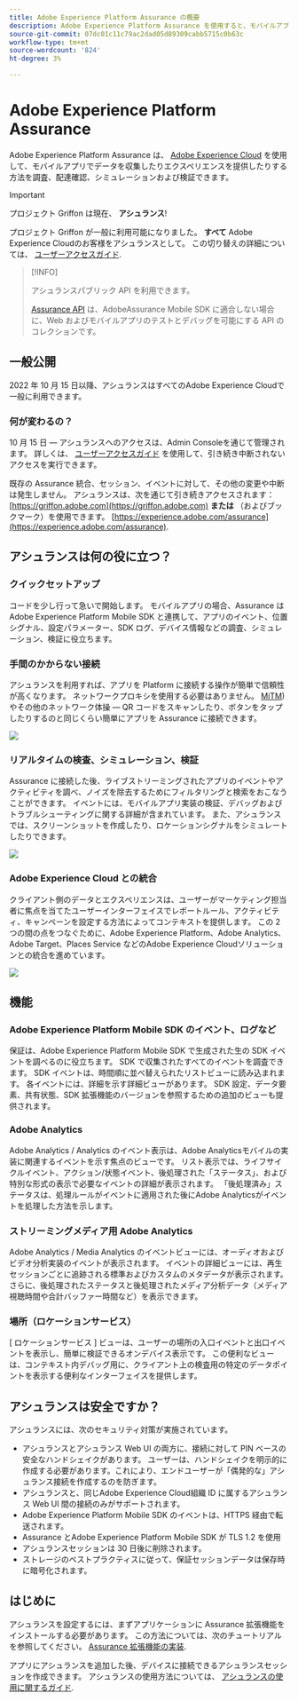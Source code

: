 ```yaml
---
title: Adobe Experience Platform Assurance の概要
description: Adobe Experience Platform Assurance を使用すると、モバイルアプリケーション内でデータを収集したりエクスペリエンスを提供したりする方法を調査、配達確認、シミュレーションおよび検証できます。
source-git-commit: 07dc01c11c79ac2dad05d89309cabb5715c0b63c
workflow-type: tm+mt
source-wordcount: '824'
ht-degree: 3%

---
```



# Adobe Experience Platform Assurance

Adobe Experience Platform Assurance は、 [Adobe Experience Cloud](https://www.adobe.com/jp/experience-cloud.html) を使用して、モバイルアプリでデータを収集したりエクスペリエンスを提供したりする方法を調査、配達確認、シミュレーションおよび検証できます。

>[!IMPORTANT]
>
> プロジェクト Griffon は現在、 **アシュランス**!
>
> プロジェクト Griffon が一般に利用可能になりました。 **すべて** Adobe Experience Cloudのお客様をアシュランスとして。 この切り替えの詳細については、 [ユーザーアクセスガイド](./user-access.md).

>[!INFO]
>
>アシュランスパブリック API を利用できます。
>
>[Assurance API](https://developer.adobe.com/adobe-assurance-public-apis/) は、AdobeAssurance Mobile SDK に適合しない場合に、Web およびモバイルアプリのテストとデバッグを可能にする API のコレクションです。

## 一般公開

2022 年 10 月 15 日以降、アシュランスはすべてのAdobe Experience Cloudで一般に利用できます。

### 何が変わるの？

10 月 15 日 — アシュランスへのアクセスは、Admin Consoleを通じて管理されます。 詳しくは、 [ユーザーアクセスガイド](./user-access.md) を使用して、引き続き中断されないアクセスを実行できます。

既存の Assurance 統合、セッション、イベントに対して、その他の変更や中断は発生しません。 アシュランスは、次を通じて引き続きアクセスされます： [https://griffon.adobe.com](https://griffon.adobe.com) **または** （およびブックマーク）を使用できます。 [https://experience.adobe.com/assurance](https://experience.adobe.com/assurance).

## アシュランスは何の役に立つ？

### クイックセットアップ

コードを少し行って急いで開始します。 モバイルアプリの場合、Assurance はAdobe Experience Platform Mobile SDK と連携して、アプリのイベント、位置シグナル、設定パラメーター、SDK ログ、デバイス情報などの調査、シミュレーション、検証に役立ちます。

### 手間のかからない接続

アシュランスを利用すれば、アプリを Platform に接続する操作が簡単で信頼性が高くなります。 ネットワークプロキシを使用する必要はありません。 [MiTM](https://en.wikipedia.org/wiki/Man-in-the-middle_attack)) やその他のネットワーク体操 — QR コードをスキャンしたり、ボタンをタップしたりするのと同じくらい簡単にアプリを Assurance に接続できます。

![](./images/index/no-hassle-connection.png)

### リアルタイムの検査、シミュレーション、検証

Assurance に接続した後、ライブストリーミングされたアプリのイベントやアクティビティを調べ、ノイズを除去するためにフィルタリングと検索をおこなうことができます。 イベントには、モバイルアプリ実装の検証、デバッグおよびトラブルシューティングに関する詳細が含まれています。 また、アシュランスでは、スクリーンショットを作成したり、ロケーションシグナルをシミュレートしたりできます。

![](./images/index/real-time-insepction.png)

### Adobe Experience Cloud との統合

クライアント側のデータとエクスペリエンスは、ユーザーがマーケティング担当者に焦点を当てたユーザーインターフェイスでレポートルール、アクティビティ、キャンペーンを設定する方法によってコンテキストを提供します。 この 2 つの間の点をつなぐために、Adobe Experience Platform、Adobe Analytics、Adobe Target、Places Service などのAdobe Experience Cloudソリューションとの統合を進めています。

![](./images/index/integration.png)

## 機能

### Adobe Experience Platform Mobile SDK のイベント、ログなど

保証は、Adobe Experience Platform Mobile SDK で生成された生の SDK イベントを調べるのに役立ちます。 SDK で収集されたすべてのイベントを調査できます。 SDK イベントは、時間順に並べ替えられたリストビューに読み込まれます。 各イベントには、詳細を示す詳細ビューがあります。 SDK 設定、データ要素、共有状態、SDK 拡張機能のバージョンを参照するための追加のビューも提供されます。

### Adobe Analytics

Adobe Analytics / Analytics のイベント表示は、Adobe Analyticsモバイルの実装に関連するイベントを示す焦点のビューです。 リスト表示では、ライフサイクルイベント、アクション/状態イベント、後処理された「ステータス」、および特別な形式の表示で必要なイベントの詳細が表示されます。 「後処理済み」ステータスは、処理ルールがイベントに適用された後にAdobe Analyticsがイベントを処理した方法を示します。

### ストリーミングメディア用 Adobe Analytics

Adobe Analytics / Media Analytics のイベントビューには、オーディオおよびビデオ分析実装のイベントが表示されます。 イベントの詳細ビューには、再生セッションごとに追跡される標準およびカスタムのメタデータが表示されます。 さらに、後処理されたステータスと後処理されたメディア分析データ（メディア視聴時間や合計バッファー時間など）を表示できます。

### 場所（ロケーションサービス）

[ ロケーションサービス ] ビューは、ユーザーの場所の入口イベントと出口イベントを表示し、簡単に検証できるオンデバイス表示です。 この便利なビューは、コンテキスト内デバッグ用に、クライアント上の検査用の特定のデータポイントを表示する便利なインターフェイスを提供します。

## アシュランスは安全ですか？

アシュランスには、次のセキュリティ対策が実施されています。

* アシュランスとアシュランス Web UI の両方に、接続に対して PIN ベースの安全なハンドシェイクがあります。 ユーザーは、ハンドシェイクを明示的に作成する必要があります。これにより、エンドユーザーが「偶発的な」アシュランス接続を作成するのを防ぎます。
* アシュランスと、同じAdobe Experience Cloud組織 ID に属するアシュランス Web UI 間の接続のみがサポートされます。
* Adobe Experience Platform Mobile SDK のイベントは、HTTPS 経由で転送されます。
* Assurance とAdobe Experience Platform Mobile SDK が TLS 1.2 を使用
* アシュランスセッションは 30 日後に削除されます。
* ストレージのベストプラクティスに従って、保証セッションデータは保存時に暗号化されます。

## はじめに

アシュランスを設定するには、まずアプリケーションに Assurance 拡張機能をインストールする必要があります。 この方法については、次のチュートリアルを参照してください。 [Assurance 拡張機能の実装](https://developer.adobe.com/client-sdks/documentation/platform-assurance-sdk/#add-the-aep-assurance-extension-to-your-app).

アプリにアシュランスを追加した後、デバイスに接続できるアシュランスセッションを作成できます。 アシュランスの使用方法については、 [アシュランスの使用に関するガイド](./tutorials/using-assurance.md).
